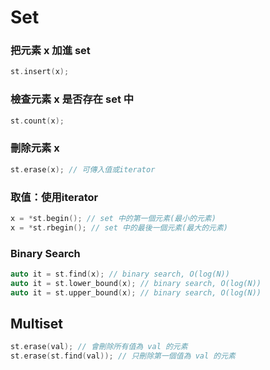 # Set

### 把元素 x 加進 set
```cpp
st.insert(x);
```

### 檢查元素 x 是否存在 set 中
```cpp
st.count(x);
```

### 刪除元素 x
```cpp
st.erase(x); // 可傳入值或iterator
```

### 取值：使用iterator
```cpp
x = *st.begin(); // set 中的第一個元素(最小的元素)
x = *st.rbegin(); // set 中的最後一個元素(最大的元素)
```

### Binary Search
```cpp
auto it = st.find(x); // binary search, O(log(N))
auto it = st.lower_bound(x); // binary search, O(log(N))
auto it = st.upper_bound(x); // binary search, O(log(N))
```

## Multiset
```cpp
st.erase(val); // 會刪除所有值為 val 的元素
st.erase(st.find(val)); // 只刪除第一個值為 val 的元素
```